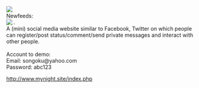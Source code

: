 


<img src="quicklook.jpg" align='left'>
<br>
Newfeeds:
<br>
<img src="quicklook2.jpg" align='left'>
.
<br>
A (mini) social media website similar to Facebook, Twitter on which people can register/post status/comment/send private messages and interact with other people.
<br>
<br>
Account to demo:<br>
Email: songoku@yahoo.com<br>
Password: abc123<br>

http://www.mynight.site/index.php

